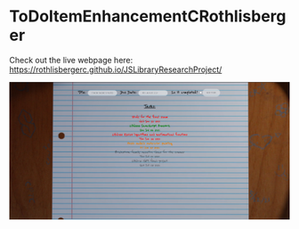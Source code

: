 # ToDoItemEnhancementCRothlisberger
Check out the live webpage here: https://rothlisbergerc.github.io/JSLibraryResearchProject/

![](images/Screenshot.png)
